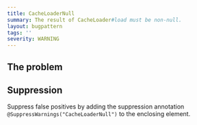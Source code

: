 ```yaml
---
title: CacheLoaderNull
summary: The result of CacheLoader#load must be non-null.
layout: bugpattern
tags: ''
severity: WARNING
---
```


<!--
*** AUTO-GENERATED, DO NOT MODIFY ***
To make changes, edit the @BugPattern annotation or the explanation in docs/bugpattern.
-->

## The problem


## Suppression
Suppress false positives by adding the suppression annotation `@SuppressWarnings("CacheLoaderNull")` to the enclosing element.
